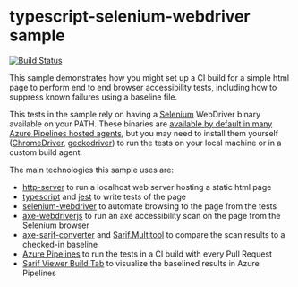 # typescript-selenium-webdriver sample

[![Build Status](https://dev.azure.com/accessibility-insights/axe-pipelines-samples/_apis/build/status/typescript-selenium-webdriver%20CI?branchName=master)](https://dev.azure.com/accessibility-insights/axe-pipelines-samples/_build/latest?definitionId=25&branchName=master)

This sample demonstrates how you might set up a CI build for a simple html page to perform end to end browser accessibility tests, including how to suppress known failures using a baseline file.

This tests in the sample rely on having a [Selenium](https://www.seleniumhq.org/) WebDriver binary available on your PATH. These binaries are [available by default in many Azure Pipelines hosted agents](https://docs.microsoft.com/en-us/azure/devops/pipelines/test/continuous-test-selenium), but you may need to install them yourself ([ChromeDriver](http://chromedriver.chromium.org/downloads), [geckodriver](https://github.com/mozilla/geckodriver)) to run the tests on your local machine or in a custom build agent.

The main technologies this sample uses are:

* [http-server](https://www.npmjs.com/package/http-server) to run a localhost web server hosting a static html page
* [typescript](https://www.typescriptlang.org/) and [jest](https://jestjs.io/) to write tests of the page
* [selenium-webdriver](https://www.npmjs.com/package/selenium-webdriver) to automate browsing to the page from the tests
* [axe-webdriverjs](https://github.com/dequelabs/axe-webdriverjs) to run an axe accessibility scan on the page from the Selenium browser
* [axe-sarif-converter](https://github.com/microsoft/axe-sarif-converter) and [Sarif.Multitool](https://www.nuget.org/packages/Sarif.Multitool) to compare the scan results to a checked-in baseline
* [Azure Pipelines](https://azure.microsoft.com/en-us/services/devops/pipelines/) to run the tests in a CI build with every Pull Request
* [Sarif Viewer Build Tab](https://marketplace.visualstudio.com/items?itemName=sariftools.sarif-viewer-build-tab) to visualize the baselined results in Azure Pipelines
